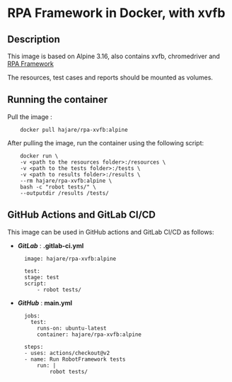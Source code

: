 # RPA Framework in Docker, with xvfb

## Description

This image is based on Alpine 3.16, also contains xvfb, chromedriver and [RPA Framework](https://pypi.org/project/rpaframework/)

The resources, test cases and reports should be mounted as volumes.


## Running the container

Pull the image :

        docker pull hajare/rpa-xvfb:alpine


After pulling the image, run the container using the following script:

  
        docker run \
        -v <path to the resources folder>:/resources \
        -v <path to the tests folder>:/tests \
        -v <path to results folder>:/results \
        --rm hajare/rpa-xvfb:alpine \
        bash -c "robot tests/" \ 
        --outputdir /results /tests/


## GitHub Actions and GitLab CI/CD

This image can be used in GitHub actions and GitLab CI/CD as follows:

* _**GitLab**_ : **.gitlab-ci.yml**

        image: hajare/rpa-xvfb:alpine

        test:
        stage: test
        script:
            - robot tests/

* _**GitHub**_ : **main.yml**

        jobs:
          test:
            runs-on: ubuntu-latest
            container: hajare/rpa-xvfb:alpine

        steps:
        - uses: actions/checkout@v2
        - name: Run RobotFramework tests
            run: |
                robot tests/
